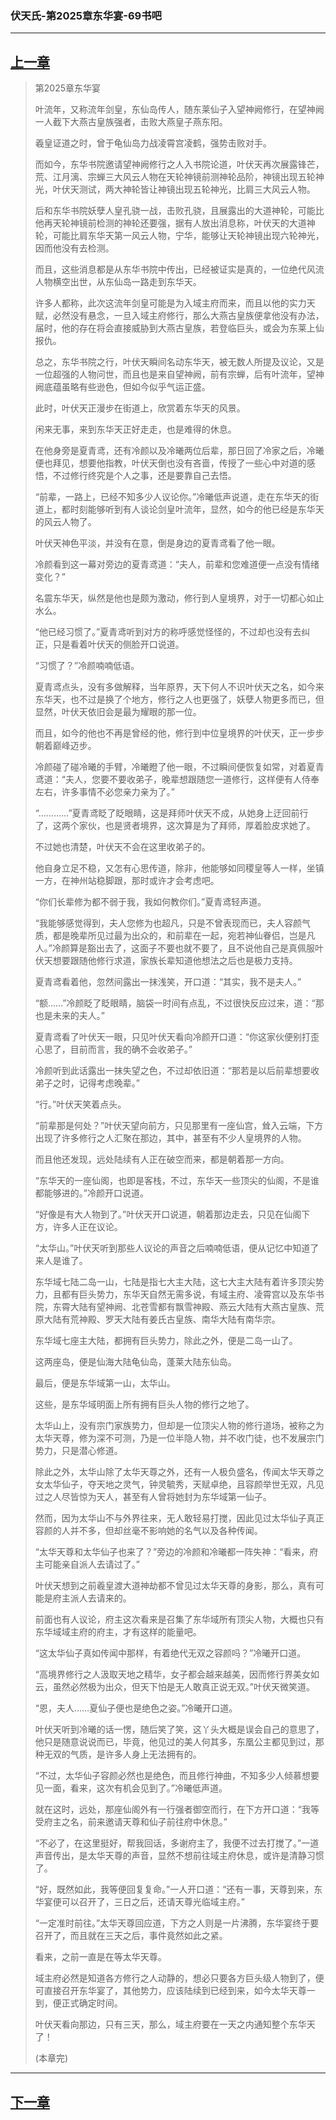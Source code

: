 ### 伏天氏-第2025章东华宴-69书吧

--------
[上一章](./9fd8ce3150d1dfcc381efbcecc32a250.md)
--------


>
>
>
>第2025章东华宴
>
>叶流年，又称流年剑皇，东仙岛传人，随东莱仙子入望神阙修行，在望神阙一人截下大燕古皇族强者，击败大燕皇子燕东阳。
>
>羲皇证道之时，曾于龟仙岛力战凌霄宫凌鹤，强势击败对手。
>
>而如今，东华书院邀请望神阙修行之人入书院论道，叶伏天再次展露锋芒，荒、江月漓、宗蝉三大风云人物在天轮神镜前测神轮品阶，神镜出现五轮神光，叶伏天测试，两大神轮皆让神镜出现五轮神光，比肩三大风云人物。
>
>后和东华书院妖孽人皇孔骁一战，击败孔骁，且展露出的大道神轮，可能比他再天轮神镜前检测的神轮还要强，据有人放出消息称，叶伏天的大道神轮，可能比肩东华天第一风云人物，宁华，能够让天轮神镜出现六轮神光，因而他没有去检测。
>
>而且，这些消息都是从东华书院中传出，已经被证实是真的，一位绝代风流人物横空出世，从东仙岛一路走到东华天。
>
>许多人都称，此次这流年剑皇可能是为入域主府而来，而且以他的实力天赋，必然没有悬念，一旦入域主府修行，那么大燕古皇族便拿他没有办法，届时，他的存在将会直接威胁到大燕古皇族，若登临巨头，或会为东莱上仙报仇。
>
>总之，东华书院之行，叶伏天瞬间名动东华天，被无数人所提及议论，又是一位超强的人物问世，而且也是来自望神阙，前有宗蝉，后有叶流年，望神阙底蕴虽略有些逊色，但如今似乎气运正盛。
>
>此时，叶伏天正漫步在街道上，欣赏着东华天的风景。
>
>闲来无事，来到东华天正好走走，也是难得的休息。
>
>在他身旁是夏青鸢，还有冷颜以及冷曦两位后辈，那日回了冷家之后，冷曦便也拜见，想要他指教，叶伏天倒也没有吝啬，传授了一些心中对道的感悟，不过修行终究是个人之事，还是要靠自己去悟。
>
>“前辈，一路上，已经不知多少人议论你。”冷曦低声说道，走在东华天的街道上，都时刻能够听到有人谈论剑皇叶流年，显然，如今的他已经是东华天的风云人物了。
>
>叶伏天神色平淡，并没有在意，倒是身边的夏青鸢看了他一眼。
>
>冷颜看到这一幕对旁边的夏青鸢道：“夫人，前辈和您难道便一点没有情绪变化？”
>
>名震东华天，纵然是他也是颇为激动，修行到人皇境界，对于一切都心如止水么。
>
>“他已经习惯了。”夏青鸢听到对方的称呼感觉怪怪的，不过却也没有去纠正，只是看着叶伏天的侧脸开口说道。
>
>“习惯了？”冷颜喃喃低语。
>
>夏青鸢点头，没有多做解释，当年原界，天下何人不识叶伏天之名，如今来东华天，也不过是换了个地方，修行之人也更强了，妖孽人物更多而已，但显然，叶伏天依旧会是最为耀眼的那一位。
>
>而且，如今的他也不再是曾经的他，修行到中位皇境界的叶伏天，正一步步朝着巅峰迈步。
>
>冷颜碰了碰冷曦的手臂，冷曦瞪了他一眼，不过瞬间便恢复如常，对着夏青鸢道：“夫人，您要不要收弟子，晚辈想跟随您一道修行，这样便有人侍奉左右，许多事情不必您亲力亲为了。”
>
>“…………”夏青鸢眨了眨眼睛，这是拜师叶伏天不成，从她身上迂回前行了，这两个家伙，也是贤者境界，这次算是为了拜师，厚着脸皮求她了。
>
>不过她也清楚，叶伏天不会在这里收弟子的。
>
>他自身立足不稳，又怎有心思传道，除非，他能够如同稷皇等人一样，坐镇一方，在神州站稳脚跟，那时或许才会考虑吧。
>
>“你们长辈修为都不弱于我，我如何教你们。”夏青鸢轻声道。
>
>“我能够感觉得到，夫人您修为也超凡，只是不曾表现而已，夫人容颜气质，都是晚辈所见过最为出众的，和前辈在一起，宛若神仙眷侣，岂是凡人。”冷颜算是豁出去了，这面子不要也就不要了，且不说他自己是真佩服叶伏天想要跟随他修行求道，家族长辈知道他想法之后也是极力支持。
>
>夏青鸢看着他，忽然间露出一抹浅笑，开口道：“其实，我不是夫人。”
>
>“额……”冷颜眨了眨眼睛，脑袋一时间有点乱，不过很快反应过来，道：“那也是未来的夫人。”
>
>夏青鸢看了叶伏天一眼，只见叶伏天看向冷颜开口道：“你这家伙便别打歪心思了，目前而言，我的确不会收弟子。”
>
>冷颜听到此话露出一抹失望之色，不过却依旧道：“那若是以后前辈想要收弟子之时，记得考虑晚辈。”
>
>“行。”叶伏天笑着点头。
>
>“前辈那是何处？”叶伏天望向前方，只见那里有一座仙宫，耸入云端，下方出现了许多修行之人汇聚在那边，其中，甚至有不少人皇境界的人物。
>
>而且他还发现，远处陆续有人正在破空而来，都是朝着那一方向。
>
>“东华天的一座仙阁，也即是客栈，不过，东华天一些顶尖的仙阁，不是谁都能够进的。”冷颜开口说道。
>
>“好像是有大人物到了。”叶伏天开口说道，朝着那边走去，只见在仙阁下方，许多人正在议论。
>
>“太华山。”叶伏天听到那些人议论的声音之后喃喃低语，便从记忆中知道了来人是谁了。
>
>东华域七陆二岛一山，七陆是指七大主大陆，这七大主大陆有着许多顶尖势力，且都有巨头势力，东华天自然无需多说，有域主府、凌霄宫以及东华书院，东霄大陆有望神阙、北苍雪都有飘雪神殿、燕云大陆有大燕古皇族、荒原大陆有荒神殿、罗天大陆有姜氏古皇族、南华大陆有南华宗。
>
>东华域七座主大陆，都拥有巨头势力，除此之外，便是二岛一山了。
>
>这两座岛，便是仙海大陆龟仙岛，蓬莱大陆东仙岛。
>
>最后，便是东华域第一山，太华山。
>
>这些，是东华域明面上所有拥有巨头人物的修行之地了。
>
>太华山上，没有宗门家族势力，但却是一位顶尖人物的修行道场，被称之为太华天尊，修为深不可测，乃是一位半隐人物，并不收门徒，也不发展宗门势力，只是潜心修道。
>
>除此之外，太华山除了太华天尊之外，还有一人极负盛名，传闻太华天尊之女太华仙子，夺天地之灵气，钟灵毓秀，天赋卓绝，且容颜举世无双，凡见过之人尽皆惊为天人，甚至有人曾将她封为东华域第一仙子。
>
>然而，因为太华山不与外界往来，无人敢轻易打搅，因此见过太华仙子真正容颜的人并不多，但却丝毫不影响她的名气以及各种传闻。
>
>“太华天尊和太华仙子也来了？”旁边的冷颜和冷曦都一阵失神：“看来，府主可能亲自派人去请过了。”
>
>叶伏天想到之前羲皇渡大道神劫都不曾见过太华天尊的身影，那么，真有可能是府主派人去请来的。
>
>前面也有人议论，府主这次看来是召集了东华域所有顶尖人物，大概也只有东华域域主府的府主，才有这样的能量吧。
>
>“这太华仙子真如传闻中那样，有着绝代无双之容颜吗？”冷曦开口道。
>
>“高境界修行之人汲取天地之精华，女子都会越来越美，因而修行界美女如云，虽然必然极为出众，但天下怕是无人敢真正说无双。”叶伏天微笑道。
>
>“恩，夫人……夏仙子便也是绝色之姿。”冷曦开口道。
>
>叶伏天听到冷曦的话一愣，随后笑了笑，这丫头大概是误会自己的意思了，他只是随意说说而已，毕竟，他见过的美人何其多，东凰公主都见到过，那种无双的气质，是许多人身上无法拥有的。
>
>“不过，太华仙子容颜必然也是绝色，而且修行神曲，不知多少人倾慕想要见一面，看来，这次有机会见到了。”冷曦低声道。
>
>就在这时，远处，那座仙阁外有一行强者御空而行，在下方开口道：“我等受府主之名，前来邀请天尊和仙子前往府中休息。”
>
>“不必了，在这里挺好，帮我回话，多谢府主了，我便不过去打搅了。”一道声音传出，是太华天尊的声音，显然不想前往域主府休息，或许是清静习惯了。
>
>“好，既然如此，我等便回复复命。”一人开口道：“还有一事，天尊到来，东华宴便可以召开了，三日之后，还请天尊光临域主府。”
>
>“一定准时前往。”太华天尊回应道，下方之人则是一片沸腾，东华宴终于要召开了，而且就在三天之后，事件竟然如此之紧。
>
>看来，之前一直是在等太华天尊。
>
>域主府必然是知道各方修行之人动静的，想必只要各方巨头级人物到了，便可直接召开东华宴了，其他势力，应该陆续到已经到来，如今太华天尊一到，便正式确定时间。
>
>叶伏天看向那边，只有三天，那么，域主府要在一天之内通知整个东华天了！
>
>(本章完)
>
>

--------
[下一章](./c4d7098a5fcc915e7ffec73b8e3d52e2.md)
--------
